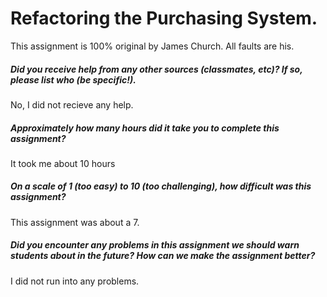 # Refactoring the Purchasing System.

This assignment is 100% original by James Church. All faults are his.

##### Did you receive help from any other sources (classmates, etc)? If so, please list who (be specific!). #####
No, I did not recieve any help.


##### Approximately how many hours did it take you to complete this assignment? #####
It took me about 10 hours


##### On a scale of 1 (too easy) to 10 (too challenging), how difficult was this assignment? #####
This assignment was about a 7.

##### Did you encounter any problems in this assignment we should warn students about in the future? How can we make the assignment better? #####
I did not run into any problems.
